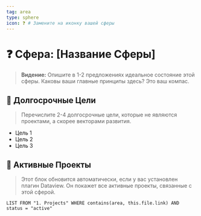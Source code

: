 ```yaml
---
tag: area
type: sphere
icon: ❓ # Замените на иконку вашей сферы
---
```


# ❓ Сфера: [Название Сферы]

> **Видение:** Опишите в 1-2 предложениях идеальное состояние этой сферы. Каковы ваши главные принципы здесь? Это ваш компас.

## 🎯 Долгосрочные Цели
> Перечислите 2-4 долгосрочные цели, которые не являются проектами, а скорее векторами развития.

- Цель 1
- Цель 2
- Цель 3

## 🚀 Активные Проекты
> Этот блок обновится автоматически, если у вас установлен плагин Dataview. Он покажет все активные проекты, связанные с этой сферой.

```dataview
LIST FROM "1. Projects" WHERE contains(area, this.file.link) AND status = "active"